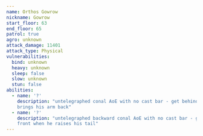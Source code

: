 ```yaml
---
name: Orthos Gowrow
nickname: Gowrow
start_floor: 63
end_floor: 65
patrol: true
agro: unknown
attack_damage: 11401
attack_type: Physical
vulnerabilities:
  bind: unknown
  heavy: unknown
  sleep: false
  slow: unknown
  stun: false
abilities:
  - name: '?'
    description: "untelegraphed conal AoE with no cast bar - get behind when he
    brings his arm back"
  - name: '?'
    description: "untelegraphed backward conal AoE with no cast bar - get in
    front when he raises his tail"
---
```

